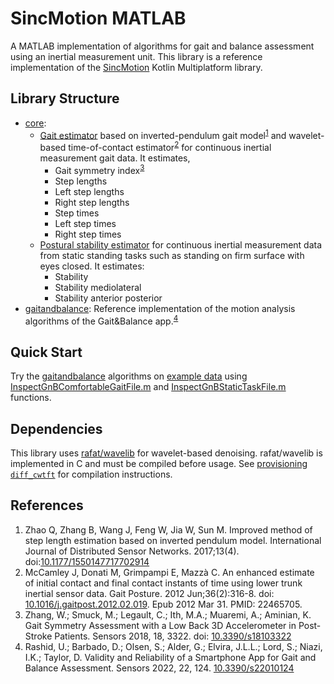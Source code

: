 # SincMotion MATLAB

A MATLAB implementation of algorithms for gait and balance assessment using an inertial measurement unit. This library is a reference implementation of the [SincMotion](https://github.com/GallVp/sincmotion) Kotlin Multiplatform library.

## Library Structure

- [core](./core):
  - [Gait estimator](./core/estimateGaitOutcomes.m) based on inverted-pendulum gait model<sup>[1](#references)</sup> and wavelet-based time-of-contact estimator<sup>[2](#references)</sup> for continuous inertial measurement gait data. It estimates,
    - Gait symmetry index<sup>[3](#references)</sup>
    - Step lengths
    - Left step lengths
    - Right step lengths
    - Step times
    - Left step times
    - Right step times
  - [Postural stability estimator](./core/estimatePosturalStability.m) for continuous inertial measurement data from static standing tasks such as standing on firm surface with eyes closed. It estimates:
    - Stability
    - Stability mediolateral
    - Stability anterior posterior
- [gaitandbalance](./gaitandbalance): Reference implementation of the motion analysis algorithms of the Gait&Balance app.<sup>[4](#references)</sup>

## Quick Start

Try the [gaitandbalance](./gaitandbalance) algorithms on [example data](./example_data/) using [InspectGnBComfortableGaitFile.m](./gaitandbalance/InspectGnBComfortableGaitFile.m) and [InspectGnBStaticTaskFile.m](./gaitandbalance/InspectGnBStaticTaskFile.m) functions.

## Dependencies

This library uses [rafat/wavelib](https://github.com/rafat/wavelib) for wavelet-based denoising. rafat/wavelib is implemented in C and must be compiled before usage. See [provisioning `diff_cwtft`](./diff_cwtft/README.md) for compilation instructions.

## References

1. Zhao Q, Zhang B, Wang J, Feng W, Jia W, Sun M. Improved method of step length estimation based on inverted pendulum model. International Journal of Distributed Sensor Networks. 2017;13(4). doi:[10.1177/1550147717702914](https://doi.org/10.1177/1550147717702914)
2. McCamley J, Donati M, Grimpampi E, Mazzà C. An enhanced estimate of initial contact and final contact instants of time using lower trunk inertial sensor data. Gait Posture. 2012 Jun;36(2):316-8. doi: [10.1016/j.gaitpost.2012.02.019](https://doi.org/10.1016/j.gaitpost.2012.02.019). Epub 2012 Mar 31. PMID: 22465705.
3. Zhang, W.; Smuck, M.; Legault, C.; Ith, M.A.; Muaremi, A.; Aminian, K. Gait Symmetry Assessment with a Low Back 3D Accelerometer in Post-Stroke Patients. Sensors 2018, 18, 3322. doi: [10.3390/s18103322](https://doi.org/10.3390/s18103322)
4. Rashid, U.; Barbado, D.; Olsen, S.; Alder, G.; Elvira, J.L.L.; Lord, S.; Niazi, I.K.; Taylor, D. Validity and Reliability of a Smartphone App for Gait and Balance Assessment. Sensors 2022, 22, 124. [10.3390/s22010124](https://doi.org/10.3390/s22010124)
